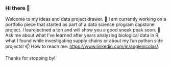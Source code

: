 ### Hi there 👋

Welcome to my ideas and data project drawer.
🔭 I am currently working on a portfolio piece that started as part of a data science program capstone project. I learojectned a ton and will show you a good sneek peak soon.
💬 Ask me about what I've learned after years analyzing biological data in R, what I found while investigating supply chains or about my fun python side projects!
📫 How to reach me: https://www.linkedin.com/in/angienicolas/.

Thanks for stopping by!

<!--
**angienic/angienic** is a ✨ _special_ ✨ repository because its `README.md` (this file) appears on your GitHub profile.

Here are some ideas to get you started:

- 🔭 I’m currently working on ...
- 🌱 I’m currently learning ...
- 👯 I’m looking to collaborate on ...
- 🤔 I’m looking for help with ...
- 💬 Ask me about ...
- 📫 How to reach me: ...
- 😄 Pronouns: ...
- ⚡ Fun fact: ...
-->
